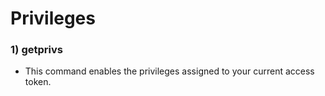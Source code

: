 # Privileges

### 1) getprivs

 - This command enables the privileges assigned to your current access token.
